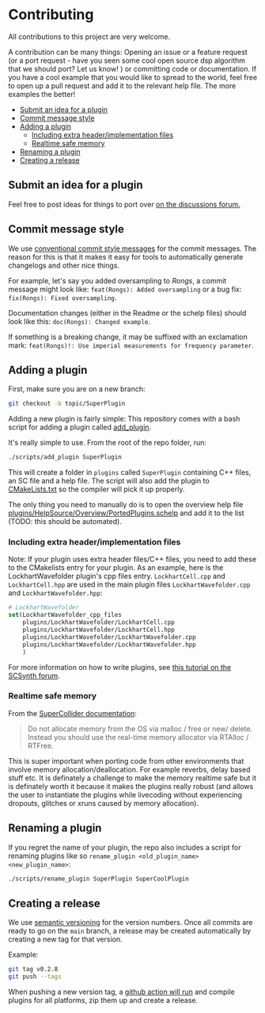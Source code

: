 # Contributing


All contributions to this project are very welcome. 

A contribution can be many things: Opening an issue or a feature request (or a port request - have you seen some cool open source dsp algorithm that we should port? Let us know! ) or committing code or documentation. If you have a cool example that you would like to spread to the world, feel free to open up a pull request and add it to the relevant help file. The more examples the better!

<!-- START doctoc generated TOC please keep comment here to allow auto update -->
<!-- DON'T EDIT THIS SECTION, INSTEAD RE-RUN doctoc TO UPDATE -->


- [Submit an idea for a plugin](#submit-an-idea-for-a-plugin)
- [Commit message style](#commit-message-style)
- [Adding a plugin](#adding-a-plugin)
  - [Including extra header/implementation files](#including-extra-headerimplementation-files)
  - [Realtime safe memory](#realtime-safe-memory)
- [Renaming a plugin](#renaming-a-plugin)
- [Creating a release](#creating-a-release)

<!-- END doctoc generated TOC please keep comment here to allow auto update -->

## Submit an idea for a plugin

Feel free to post ideas for things to port over [on the discussions forum.](https://github.com/madskjeldgaard/portedplugins/discussions/23)

## Commit message style

We use [conventional commit style messages](https://www.conventionalcommits.org/en/v1.0.0/) for the commit messages. The reason for this is that it makes it easy for tools to automatically generate changelogs and other nice things. 

For example, let's say you added oversampling to *Rongs*, a commit message might look like: `feat(Rongs): Added oversampling` or a bug fix: `fix(Rongs): Fixed oversampling`. 

Documentation changes (either in the Readme or the schelp files) should look like this: `doc(Rongs): Changed example`.

If something is a breaking change, it may be suffixed with an exclamation mark: `feat(Rongs)!: Use imperial measurements for frequency parameter`. 

## Adding a plugin

First, make sure you are on a new branch:

```bash
git checkout -b topic/SuperPlugin
```
Adding a new plugin is fairly simple: This repository comes with a bash script for adding a plugin called [add_plugin](scripts/add_plugin). 

It's really simple to use. From the root of the repo folder, run:

```bash
./scripts/add_plugin SuperPlugin
```

This will create a folder in `plugins` called `SuperPlugin` containing C++ files, an SC file and a help file. The script will also add the plugin to [CMakeLists.txt](CMakeLists.txt) so the compiler will pick it up properly. 

The only thing you need to manually do is to open the overview help file [plugins/HelpSource/Overview/PortedPlugins.schelp](plugins/HelpSource/Overview/PortedPlugins.schelp) and add it to the list (TODO: this should be automated).

### Including extra header/implementation files
Note: If your plugin uses extra header files/C++ files, you need to add these to the CMakelists entry for your plugin. As an example, here is the LockhartWavefolder plugin's cpp files entry. `LockhartCell.cpp` and `LockhartCell.hpp` are used in the main plugin files `LockhartWavefolder.cpp` and `LockhartWavefolder.hpp`: 

```CMake
# LockhartWavefolder
set(LockhartWavefolder_cpp_files
	plugins/LockhartWavefolder/LockhartCell.cpp
	plugins/LockhartWavefolder/LockhartCell.hpp
	plugins/LockhartWavefolder/LockhartWavefolder.cpp
	plugins/LockhartWavefolder/LockhartWavefolder.hpp
	)
```
For more information on how to write plugins, see [this tutorial on the SCSynth forum](https://scsynth.org/t/tutorial-supercollider-server-plugins-in-c/3449).

### Realtime safe memory

From the [SuperCollider documentation](http://doc.sccode.org/Guides/WritingUGens.html):

> Do not allocate memory from the OS via malloc / free or new/ delete. Instead you should use the real-time memory allocator via RTAlloc / RTFree.

This is super important when porting code from other environments that involve memory allocation/deallocation. For example reverbs, delay based stuff etc. It is definately a challenge to make the memory realtime safe but it is definately worth it because it makes the plugins really robust (and allows the user to instantiate the plugins while livecoding without experiencing dropouts, glitches or xruns caused by memory allocation).

## Renaming a plugin

If you regret the name of your plugin, the repo also includes a script for renaming plugins like so `rename_plugin <old_plugin_name> <new_plugin_name>`:

```bash
./scripts/rename_plugin SuperPlugin SuperCoolPlugin 
```

## Creating a release

We use [semantic versioning](https://semver.org/) for the version numbers. Once all commits are ready to go on the `main` branch, a release may be created automatically by creating a new tag for that version.

Example:

```bash
git tag v0.2.8
git push --tags
```

When pushing a new version tag, a [github action will run](https://madskjeldgaard.dk/posts/how-to-gh-action/) and compile plugins for all platforms, zip them up and create a release.
